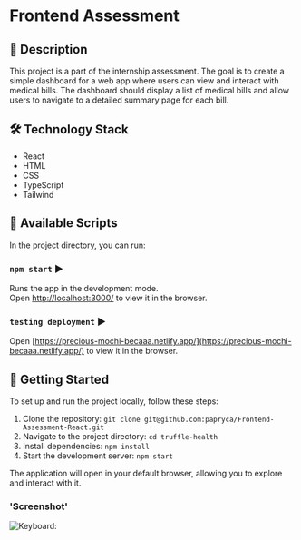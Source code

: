 # Frontend Assessment

## 📝 Description

This project is a part of the internship assessment. The goal is to create a simple dashboard for a web app where users can view and interact with medical bills. The dashboard should display a list of medical bills and allow users to navigate to a detailed summary page for each bill.

## 🛠️ Technology Stack

- React
- HTML
- CSS
- TypeScript 
- Tailwind

## 📜 Available Scripts

In the project directory, you can run:

### `npm start` ▶️

Runs the app in the development mode.\
Open [http://localhost:3000/](http://localhost:3000/) to view it in the browser.

### `testing deployment` ▶️

Open [https://precious-mochi-becaaa.netlify.app/](https://precious-mochi-becaaa.netlify.app/) to view it in the browser.

## 🚀 Getting Started

To set up and run the project locally, follow these steps:

1. Clone the repository: `git clone git@github.com:papryca/Frontend-Assessment-React.git`
2. Navigate to the project directory: `cd truffle-health`
3. Install dependencies: `npm install`
4. Start the development server: `npm start`

The application will open in your default browser, allowing you to explore and interact with it.

### 'Screenshot'

![Keyboard:](docs/css_selector.png)
